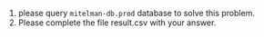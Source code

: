 1. please query `mitelman-db.prod` database to solve this problem.
2. Please complete the file result.csv with your answer.